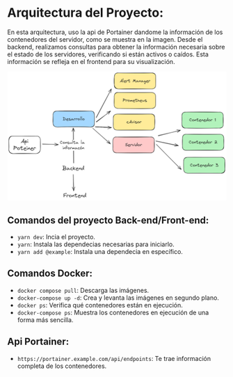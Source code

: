 # Arquitectura del Proyecto:

En esta arquitectura, uso la api de Portainer dandome la información de los contenedores del servidor, como se muestra en la imagen. Desde el backend, realizamos consultas para obtener la información necesaria sobre el estado de los servidores, verificando si están activos o caídos. Esta información se refleja en el frontend para su visualización.

![image](image.png)

## Comandos del proyecto Back-end/Front-end:

- `yarn dev`: Incia el proyecto.
- `yarn`: Instala las dependecias necesarias para iniciarlo.
- `yarn add @example`: Instala una dependecia en específico.

## Comandos Docker:

- `docker compose pull`: Descarga las imágenes.
- `docker-compose up -d`: Crea y levanta las imágenes en segundo plano.
- `docker ps`: Verifica qué contenedores están en ejecución.
- `docker-compose ps`: Muestra los contenedores en ejecución de una forma más sencilla.

## Api Portainer:

- `https://portainer.example.com/api/endpoints`: Te trae información completa de los contenedores.